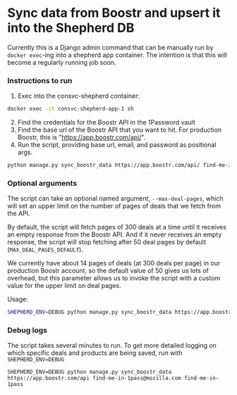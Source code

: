 # Sync data from Boostr and upsert it into the Shepherd DB

Currently this is a Django admin command that can be manually run by `docker exec`-ing into a shepherd app container. The intention is that this will become a regularly running job soon.

### Instructions to run

1. Exec into the consvc-shepherd container:

```sh
docker exec -it consvc-shepherd-app-1 sh
```
2. Find the credentials for the Boostr API in the 1Password vault
3. Find the base url of the Boostr API that you want to hit. For production Boostr, this is "https://app.boostr.com/api/".
4. Run the script, providing base url, email, and password as positional args.
```sh
python manage.py sync_boostr_data https://app.boostr.com/api/ find-me-in-1pass@mozilla.com find-me-in-1pass
```

### Optional arguments

The script can take an optional named argument, `--max-deal-pages`, which will
set an upper limit on the number of pages of deals that we fetch from the API.

By default, the script will fetch pages of 300 deals at a time until it
receives an empty response from the Boostr API. And if it never receives an
empty response, the script will stop fetching after 50 deal pages by default
(`MAX_DEAL_PAGES_DEFAULT`).

We currently have about 14 pages of deals (at 300 deals per page) in our
production Boostr account, so the default value of 50 gives us lots of overhead,
but this parameter allows us to invoke the script with a custom value for the
upper limit on deal pages.

Usage:
```sh
SHEPHERD_ENV=DEBUG python manage.py sync_boostr_data https://app.boostr.com/api/ find-me-in-1pass@mozilla.com find-me-in-1pass --max-deal-pages 42
```

### Debug logs

The script takes several minutes to run. To get more detailed logging on which
specific deals and products are being saved, run with `SHEPHERD_ENV=DEBUG`

```shell
SHEPHERD_ENV=DEBUG python manage.py sync_boostr_data https://app.boostr.com/api find-me-in-1pass@mozilla.com find-me-in-1pass
```

